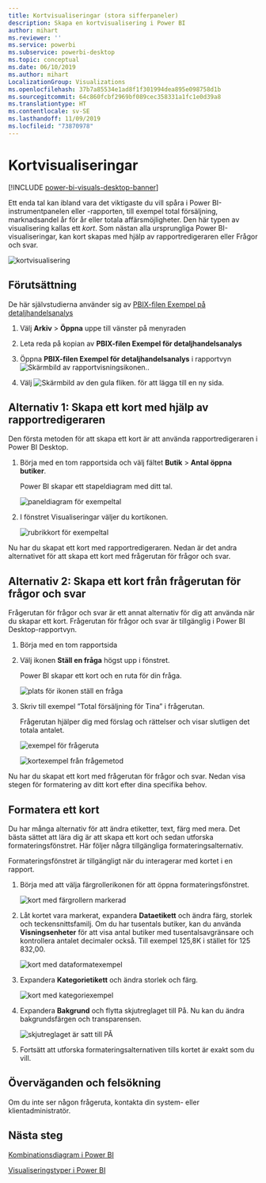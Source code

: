 ```yaml
---
title: Kortvisualiseringar (stora sifferpaneler)
description: Skapa en kortvisualisering i Power BI
author: mihart
ms.reviewer: ''
ms.service: powerbi
ms.subservice: powerbi-desktop
ms.topic: conceptual
ms.date: 06/10/2019
ms.author: mihart
LocalizationGroup: Visualizations
ms.openlocfilehash: 37b7a85534e1ad8f1f301994dea895e098758d1b
ms.sourcegitcommit: 64c860fcbf2969bf089cec358331a1fc1e0d39a8
ms.translationtype: HT
ms.contentlocale: sv-SE
ms.lasthandoff: 11/09/2019
ms.locfileid: "73870978"
---
```

# <a name="card-visualizations"></a>Kortvisualiseringar

[!INCLUDE [power-bi-visuals-desktop-banner](../includes/power-bi-visuals-desktop-banner.md)]

Ett enda tal kan ibland vara det viktigaste du vill spåra i Power BI-instrumentpanelen eller -rapporten, till exempel total försäljning, marknadsandel år för år eller totala affärsmöjligheter. Den här typen av visualisering kallas ett *kort*. Som nästan alla ursprungliga Power BI-visualiseringar, kan kort skapas med hjälp av rapportredigeraren eller Frågor och svar.

![kortvisualisering](media/power-bi-visualization-card/pbi-opptuntiescard.png)

## <a name="prerequisite"></a>Förutsättning

De här självstudierna använder sig av [PBIX-filen Exempel på detaljhandelsanalys](https://download.microsoft.com/download/9/6/D/96DDC2FF-2568-491D-AAFA-AFDD6F763AE3/Retail%20Analysis%20Sample%20PBIX.pbix)

1. Välj **Arkiv** \> **Öppna** uppe till vänster på menyraden
   
2. Leta reda på kopian av **PBIX-filen Exempel för detaljhandelsanalys**

1. Öppna **PBIX-filen Exempel för detaljhandelsanalys** i rapportvyn ![Skärmbild av rapportvisningsikonen.](media/power-bi-visualization-kpi/power-bi-report-view.png).

1. Välj ![Skärmbild av den gula fliken.](media/power-bi-visualization-kpi/power-bi-yellow-tab.png) för att lägga till en ny sida.

## <a name="option-1-create-a-card-using-the-report-editor"></a>Alternativ 1: Skapa ett kort med hjälp av rapportredigeraren

Den första metoden för att skapa ett kort är att använda rapportredigeraren i Power BI Desktop.

1. Börja med en tom rapportsida och välj fältet **Butik** \> **Antal öppna butiker**.

    Power BI skapar ett stapeldiagram med ditt tal.

   ![paneldiagram för exempeltal](media/power-bi-visualization-card/pbi-overview-chart.png)

2. I fönstret Visualiseringar väljer du kortikonen.

   ![rubrikkort för exempeltal](media/power-bi-visualization-card/power-bi-card-visualization.png)

Nu har du skapat ett kort med rapportredigeraren. Nedan är det andra alternativet för att skapa ett kort med frågerutan för frågor och svar.

## <a name="option-2-create-a-card-from-the-qa-question-box"></a>Alternativ 2: Skapa ett kort från frågerutan för frågor och svar
Frågerutan för frågor och svar är ett annat alternativ för dig att använda när du skapar ett kort. Frågerutan för frågor och svar är tillgänglig i Power BI Desktop-rapportvyn.

1. Börja med en tom rapportsida

1. Välj ikonen **Ställ en fråga** högst upp i fönstret. 

    Power BI skapar ett kort och en ruta för din fråga. 

   ![plats för ikonen ställ en fråga](media/power-bi-visualization-card/power-bi-q-and-a-overview.png)

2. Skriv till exempel ”Total försäljning för Tina” i frågerutan.

    Frågerutan hjälper dig med förslag och rättelser och visar slutligen det totala antalet.  

   ![exempel för frågeruta](media/power-bi-visualization-card/power-bi-q-and-a-box.png)

   ![kortexempel från frågemetod](media/power-bi-visualization-card/power-bi-q-and-a-card.png)

Nu har du skapat ett kort med frågerutan för frågor och svar. Nedan visa stegen för formatering av ditt kort efter dina specifika behov.

## <a name="format-a-card"></a>Formatera ett kort
Du har många alternativ för att ändra etiketter, text, färg med mera. Det bästa sättet att lära dig är att skapa ett kort och sedan utforska formateringsfönstret. Här följer några tillgängliga formateringsalternativ. 

Formateringsfönstret är tillgängligt när du interagerar med kortet i en rapport. 

1. Börja med att välja färgrollerikonen för att öppna formateringsfönstret. 

    ![kort med färgrollern markerad](media/power-bi-visualization-card/power-bi-format-card-2.png)

2. Låt kortet vara markerat, expandera **Dataetikett** och ändra färg, storlek och teckensnittsfamilj. Om du har tusentals butiker, kan du använda **Visningsenheter** för att visa antal butiker med tusentalsavgränsare och kontrollera antalet decimaler också. Till exempel 125,8K i stället för 125 832,00.

    ![kort med dataformatexempel](media/power-bi-visualization-card/power-bi-card-format-2.png)

3.  Expandera **Kategorietikett** och ändra storlek och färg.

    ![kort med kategoriexempel](media/power-bi-visualization-card/power-bi-card-format-category.png)

4. Expandera **Bakgrund** och flytta skjutreglaget till På.  Nu kan du ändra bakgrundsfärgen och transparensen.

    ![skjutreglaget är satt till PÅ](media/power-bi-visualization-card/power-bi-format-color-2.png)

5. Fortsätt att utforska formateringsalternativen tills kortet är exakt som du vill. 

## <a name="considerations-and-troubleshooting"></a>Överväganden och felsökning
Om du inte ser någon frågeruta, kontakta din system- eller klientadministratör.    

## <a name="next-steps"></a>Nästa steg
[Kombinationsdiagram i Power BI](power-bi-visualization-combo-chart.md)

[Visualiseringstyper i Power BI](power-bi-visualization-types-for-reports-and-q-and-a.md)
